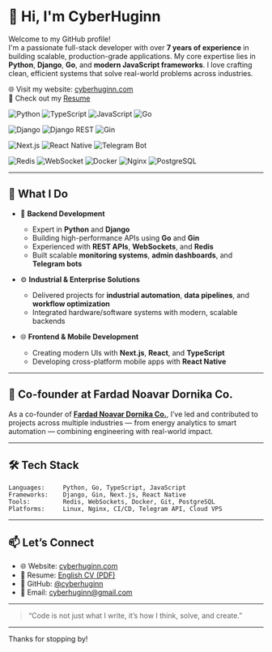 # 👋 Hi, I'm CyberHuginn

Welcome to my GitHub profile!  
I'm a passionate full-stack developer with over **7 years of experience** in building scalable, production-grade applications. My core expertise lies in **Python**, **Django**, **Go**, and **modern JavaScript frameworks**. I love crafting clean, efficient systems that solve real-world problems across industries.

🌐 Visit my website: [cyberhuginn.com](https://cyberhuginn.com)  
📝 Check out my [Resume](./portfolio/resume.pdf)


<!-- Programming Languages -->
![Python](https://img.shields.io/badge/Python-3776AB?style=for-the-badge&logo=python&logoColor=white)
![TypeScript](https://img.shields.io/badge/TypeScript-3178C6?style=for-the-badge&logo=typescript&logoColor=white)
![JavaScript](https://img.shields.io/badge/JavaScript-F7DF1E?style=for-the-badge&logo=javascript&logoColor=black)
![Go](https://img.shields.io/badge/Go-00ADD8?style=for-the-badge&logo=go&logoColor=white)

<!-- Backend Frameworks -->
![Django](https://img.shields.io/badge/Django-092E20?style=for-the-badge&logo=django&logoColor=white)
![Django REST](https://img.shields.io/badge/DRF-ff1709?style=for-the-badge&logo=django&logoColor=white)
![Gin](https://img.shields.io/badge/Gin-00B386?style=for-the-badge&logo=go&logoColor=white)

<!-- Frontend Frameworks -->
![Next.js](https://img.shields.io/badge/Next.js-000000?style=for-the-badge&logo=next.js&logoColor=white)
![React Native](https://img.shields.io/badge/React_Native-20232A?style=for-the-badge&logo=react&logoColor=61DAFB)
![Telegram Bot](https://img.shields.io/badge/Telegram%20Bot-2CA5E0?style=for-the-badge&logo=telegram&logoColor=white)

<!-- Tools & Others -->
![Redis](https://img.shields.io/badge/Redis-DC382D?style=for-the-badge&logo=redis&logoColor=white)
![WebSocket](https://img.shields.io/badge/WebSocket-35495E?style=for-the-badge&logo=websocket&logoColor=white)
![Docker](https://img.shields.io/badge/Docker-2496ED?style=for-the-badge&logo=docker&logoColor=white)
![Nginx](https://img.shields.io/badge/Nginx-009639?style=for-the-badge&logo=nginx&logoColor=white)
![PostgreSQL](https://img.shields.io/badge/PostgreSQL-336791?style=for-the-badge&logo=postgresql&logoColor=white)

---

## 🚀 What I Do

- 🐍 **Backend Development**  
  - Expert in **Python** and **Django**
  - Building high-performance APIs using **Go** and **Gin**
  - Experienced with **REST APIs**, **WebSockets**, and **Redis**
  - Built scalable **monitoring systems**, **admin dashboards**, and **Telegram bots**

- ⚙️ **Industrial & Enterprise Solutions**  
  - Delivered projects for **industrial automation**, **data pipelines**, and **workflow optimization**
  - Integrated hardware/software systems with modern, scalable backends

- 🌐 **Frontend & Mobile Development**  
  - Creating modern UIs with **Next.js**, **React**, and **TypeScript**
  - Developing cross-platform mobile apps with **React Native**

---

## 🏢 Co-founder at Fardad Noavar Dornika Co.

As a co-founder of [**Fardad Noavar Dornika Co.**](https://fardadnoavar.ir), I’ve led and contributed to projects across multiple industries — from energy analytics to smart automation — combining engineering with real-world impact.

---

## 🛠️ Tech Stack

```plaintext
Languages:     Python, Go, TypeScript, JavaScript
Frameworks:    Django, Gin, Next.js, React Native
Tools:         Redis, WebSockets, Docker, Git, PostgreSQL
Platforms:     Linux, Nginx, CI/CD, Telegram API, Cloud VPS
```

---

## 📫 Let’s Connect
- 🌐 Website: [cyberhuginn.com](https://cyberhuginn.com)
- 📝 Resume: [English CV (PDF)](./portfolio/resume.pdf)
- 🐙 GitHub: [@cyberhuginn](https://github.com/cyberhuginn)
- 📧 Email: cyberhuginn@gmail.com

---

 > “Code is not just what I write, it’s how I think, solve, and create.”

---

Thanks for stopping by!
